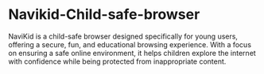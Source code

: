# Navikid-Child-safe-browser
NaviKid is a child-safe browser designed specifically for young users, offering a secure, fun, and educational browsing experience. With a focus on ensuring a safe online environment, it helps children explore the internet with confidence while being protected from inappropriate content.
